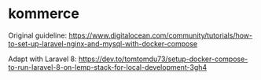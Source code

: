 # kommerce

Original guideline:
https://www.digitalocean.com/community/tutorials/how-to-set-up-laravel-nginx-and-mysql-with-docker-compose

Adapt with Laravel 8:
https://dev.to/tomtomdu73/setup-docker-compose-to-run-laravel-8-on-lemp-stack-for-local-development-3gh4
